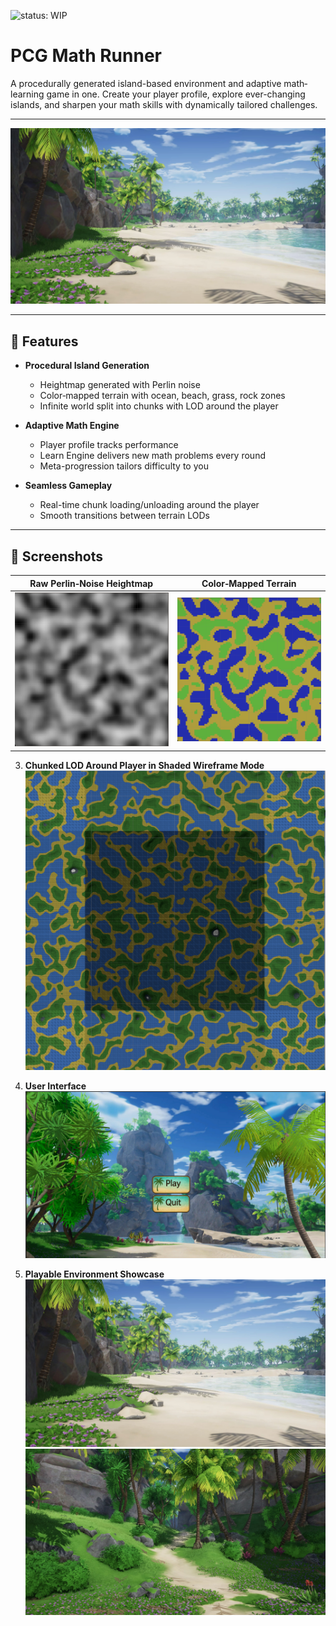 ![status: WIP](https://img.shields.io/badge/status-WIP-yellow)

# PCG Math Runner

A procedurally generated island-based environment and adaptive math‐learning game in one. Create your player profile, explore ever-changing islands, and sharpen your math skills with dynamically tailored challenges.

---

![Island View](Assets/Images/island.jpeg)

---

## 🚀 Features

- **Procedural Island Generation**

  - Heightmap generated with Perlin noise
  - Color‐mapped terrain with ocean, beach, grass, rock zones
  - Infinite world split into chunks with LOD around the player

- **Adaptive Math Engine**

  - Player profile tracks performance
  - Learn Engine delivers new math problems every round
  - Meta-progression tailors difficulty to you

- **Seamless Gameplay**
  - Real-time chunk loading/unloading around the player
  - Smooth transitions between terrain LODs

---

## 📸 Screenshots

| **Raw Perlin‐Noise Heightmap** | **Color‐Mapped Terrain** |
|:------------------------------:|:------------------------:|
| ![Heightmap](Assets/Images/Noise.png) | ![Color Map](Assets/Images/Colormap.png) |

3. **Chunked LOD Around Player in Shaded Wireframe Mode**  
   ![Chunks LOD](Assets/Images/Chunks.png)

4. **User Interface**  
   ![Main Menu](Assets/Images/main_menu.jpeg)

5. **Playable Environment Showcase**  
   ![Island View](Assets/Images/island.jpeg)  
   ![Path View](Assets/Images/path.jpeg)
